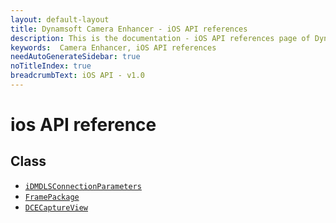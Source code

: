 ```yaml
---
layout: default-layout
title: Dynamsoft Camera Enhancer - iOS API references
description: This is the documentation - iOS API references page of Dynamsoft Camera Enhancer.
keywords:  Camera Enhancer, iOS API references
needAutoGenerateSidebar: true
noTitleIndex: true
breadcrumbText: iOS API - v1.0
---
```


# ios API reference

## Class

- [`iDMDLSConnectionParameters`]({{site.ios-api-auxiliary}}dlsconnection.html)
- [`FramePackage`]({{site.ios-api-auxiliary}}dceframe.html)
- [`DCECaptureView`]({{site.ios-api-auxiliary}}dcecameraview.html)
